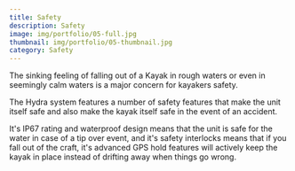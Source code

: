 ```yaml
---
title: Safety
description: Safety
image: img/portfolio/05-full.jpg
thumbnail: img/portfolio/05-thumbnail.jpg
category: Safety
---
```

The sinking feeling of falling out of a Kayak in rough waters or even in seemingly calm waters is a major concern for kayakers safety.

The Hydra system features a number of safety features that make the unit itself safe and also make the kayak itself safe in the event of an accident.

It's IP67 rating and waterproof design means that the unit is safe for the water in case of a tip over event, and it's safety interlocks means that if you fall out of the craft, it's advanced GPS hold features will actively keep the kayak in place instead of drifting away when things go wrong.

